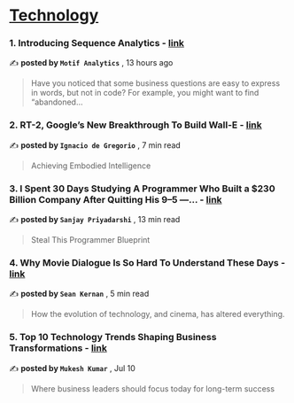
<h1><a href=https://medium.com/tag/technology/recommended target="_blank" rel="noopener noreferrer">Technology</a></h1>
<h3>1. Introducing Sequence Analytics - <a href=https://medium.com/@motifanalytics/introducing-sequence-analytics-93eadd921440?source=tag_recommended_feed---------0-84----------technology----------6e140d98_ef8e_4a80_8074_07e500bc5d6b------- target="_blank" rel="noopener noreferrer">link</a></h3>

✍️ **posted by `Motif Analytics`** <date> , 13 hours ago</date>

<blockquote>Have you noticed that some business questions are easy to express in words, but not in code? For example, you might want to find “abandoned…</blockquote>

<h3>2. RT-2, Google’s New Breakthrough To Build Wall-E - <a href=https://medium.com/@ignacio.de.gregorio.noblejas/rt-2-googles-new-breakthrough-to-build-wall-e-5c27b1fdf754?source=tag_recommended_feed---------1-107----------technology----------6e140d98_ef8e_4a80_8074_07e500bc5d6b------- target="_blank" rel="noopener noreferrer">link</a></h3>

✍️ **posted by `Ignacio de Gregorio`** <date> , 7 min read</date>

<blockquote>Achieving Embodied Intelligence</blockquote>

<h3>3. I Spent 30 Days Studying A Programmer Who Built a $230 Billion Company After Quitting His 9–5 —… - <a href=https://medium.com/gitconnected/i-spent-30-days-studying-a-programmer-who-built-a-230-billion-company-after-quitting-his-9-5-8ff4ebbe0346?source=tag_recommended_feed---------2-85----------technology----------6e140d98_ef8e_4a80_8074_07e500bc5d6b------- target="_blank" rel="noopener noreferrer">link</a></h3>

✍️ **posted by `Sanjay Priyadarshi`** <date> , 13 min read</date>

<blockquote>Steal This Programmer Blueprint</blockquote>

<h3>4. Why Movie Dialogue Is So Hard To Understand These Days - <a href=https://medium.com/@seanjkernan/why-movie-dialogue-is-so-hard-to-understand-these-days-f8948881798a?source=tag_recommended_feed---------3-84----------technology----------6e140d98_ef8e_4a80_8074_07e500bc5d6b------- target="_blank" rel="noopener noreferrer">link</a></h3>

✍️ **posted by `Sean Kernan`** <date> , 5 min read</date>

<blockquote>How the evolution of technology, and cinema, has altered everything.</blockquote>

<h3>5. Top 10 Technology Trends Shaping Business Transformations - <a href=https://medium.com/slalom-technology/top-10-technology-trends-shaping-business-transformations-3622bbf10054?source=tag_recommended_feed---------4-107----------technology----------6e140d98_ef8e_4a80_8074_07e500bc5d6b------- target="_blank" rel="noopener noreferrer">link</a></h3>

✍️ **posted by `Mukesh Kumar`** <date> , Jul 10</date>

<blockquote>Where business leaders should focus today for long-term success</blockquote>

